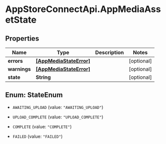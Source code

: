 # AppStoreConnectApi.AppMediaAssetState

## Properties

Name | Type | Description | Notes
------------ | ------------- | ------------- | -------------
**errors** | [**[AppMediaStateError]**](AppMediaStateError.md) |  | [optional] 
**warnings** | [**[AppMediaStateError]**](AppMediaStateError.md) |  | [optional] 
**state** | **String** |  | [optional] 



## Enum: StateEnum


* `AWAITING_UPLOAD` (value: `"AWAITING_UPLOAD"`)

* `UPLOAD_COMPLETE` (value: `"UPLOAD_COMPLETE"`)

* `COMPLETE` (value: `"COMPLETE"`)

* `FAILED` (value: `"FAILED"`)




